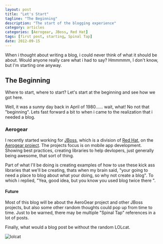 ```yaml
---
layout: post
title: "Let's Start"
tagline: "The Beginning"
description: "The start of the blogging experience"
category: articles
categories: [Aerogear, JBoss, Red Hat]
tags: [first post, starting, Spinal Tap]
date: 2012-09-15
---
```




When i thought about writing a blog, i could never think of what it should be about.  Would anyone really care what i had to say? Hmmmmm,  I don't know, but I'm starting one anyway.

## The Beginning

Where to start, where to start?  Let's start at the beginning and see how we got here.

Well, it was a sunny day back in April of 1980...... wait, what!  No not that "beginning".  Lets fast forward a bit to when i came to the realization that i needed a blog.

### Aerogear

I recently started working for [JBoss](http://jboss.org), which is a division of [Red Hat](http://redhat.com), on the [Aerogear project](http://aerogear.org).  The projects focus is on mobile app development.  Showing best practices, creating libraries to help devlopers, just generally being awesome, that sort of thing.

Part of what I'll be doing is creating examples of how to use these kick ass libraries that we'll be creating, thats when my brain said, "your going to need a place to blog about what your doing, so why not create a blog".  To which i replied, "Yea, good idea,  but you know you used blog twice there  ".


#### Future

Most of this blog will be about the AeroGear project and other JBoss projects,  but also some other random thoughts could pop up from time to time.  Just to be warned,  there may be multiple "Spinal Tap" references in a lot of posts.

Finally, what would a blog post be without the random LOLcat.

![lolcat](http://gabemac.com/wp-content/uploads/2009/05/1243697117994.png)








